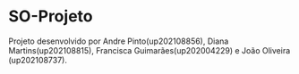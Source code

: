 # SO-Projeto

Projeto desenvolvido por Andre Pinto(up202108856), Diana Martins(up202108815), Francisca Guimarães(up202004229) e João Oliveira (up202108737).